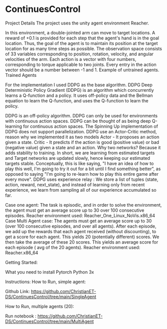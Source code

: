 # ContinuesControl

Project Details
The project uses the unity agent environment  Reacher.

In this environment, a double-jointed arm can move to target locations. A reward of +0.1 is provided for each step that the agent's hand is in the goal location. Thus, the goal of the agent is to maintain its position at the target location for as many time steps as possible.
The observation space consists of 33 variables corresponding to position, rotation, velocity, and angular velocities of the arm. Each action is a vector with four numbers, corresponding to torque applicable to two joints. Every entry in the action vector should be a number between -1 and 1.
Example of untrained agents.			Trained Agents 

 
 
 
 
 
 
 
 
 
 
For the implementation I used DDPG as the base algorithm.
DDPG 
Deep Deterministic Policy Gradient (DDPG) is an algorithm which concurrently learns a Q-function and a policy. It uses off-policy data and the Bellman equation to learn the Q-function, and uses the Q-function to learn the policy.


 
DDPG is an off-policy algorithm.
DDPG can only be used for environments with continuous action spaces.
DDPG can be thought of as being deep Q-learning for continuous action spaces.
The Spinning Up implementation of DDPG does not support parallelization.
DDPG use an Actor-Critic method, reason why we implemented it as two models
Actor - It proposes an action given a state.
Critic - It predicts if the action is good (positive value) or bad (negative value) given a state and an action.
Why two networks? Because it adds stability to training. In short, we are learning from estimated targets and Target networks are updated slowly, hence keeping our estimated targets stable.
Conceptually, this is like saying, "I have an idea of how to play this well, I'm going to try it out for a bit until I find something better", as opposed to saying "I'm going to re-learn how to play this entire game after every move".
DDPG uses experience relay : We store a list of tuples (state, action, reward, next_state), and instead of learning only from recent experience, we learn from sampling all of our experience accumulated so far.
 
 
Case one agent:
The task is episodic, and in order to solve the environment, the agent must get an average score up to 30 over 100 consecutive episodes.
Reacher environment  used: Reacher_One_Linux_NoVis.x86_64
Case Multi Agent case:
The agents must get an average score up to 30 (over 100 consecutive episodes, and over all agents).
After each episode, we add up the rewards that each agent received (without discounting), to get a score for each agent. This yields 20 (potentially different) scores. We then take the average of these 20 scores. This yields an average score for each episode ( avg of the 20 agents).
Reacher environment  used:  Reacher.x86_64


Getting Started:


What you need to install 
Pytorch
Python 3x


Instructions:
How to Run, simple agent:

Github Link:
https://github.com/ChristianET-DS/ContinuesControl/tree/main/SingleAgent

How to Run, multiple agents (20):

Run notebook :
https://github.com/ChristianET-DS/ContinuesControl/tree/main/MultiAgent


